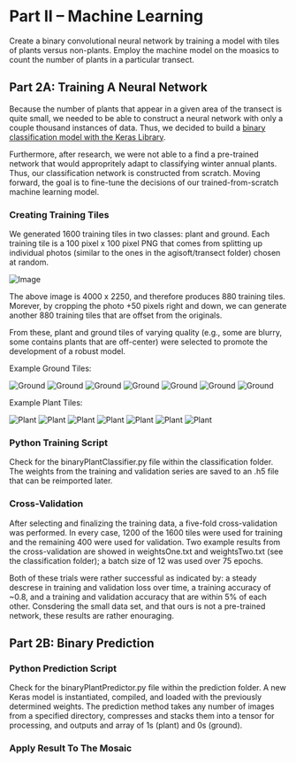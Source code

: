 # Part II – Machine Learning

Create a binary convolutional neural network by training a model with tiles of plants versus non-plants. Employ the machine model on the moasics to count the number of plants in a particular transect.

## Part 2A: Training A Neural Network

Because the number of plants that appear in a given area of the transect is quite small, we needed to be able to construct a neural network with only a couple thousand instances of data. Thus, we decided to build a [binary classification model with the Keras Library](https://blog.keras.io/building-powerful-image-classification-models-using-very-little-data.html).

Furthermore, after research, we were not able to a find a pre-trained network that would appropritely adapt to classifying winter annual plants. Thus, our classification network is constructed from scratch. Moving forward, the goal is to fine-tune the decisions of our trained-from-scratch machine learning model.

### Creating Training Tiles

We generated 1600 training tiles in two classes: plant and ground. Each training tile is a 100 pixel x 100 pixel PNG that comes from splitting up individual photos (similar to the ones in the agisoft/transect folder) chosen at random.

![Image](https://imgur.com/fAjmi2r.png)

The above image is 4000 x 2250, and therefore produces 880 training tiles. Morever, by cropping the photo +50 pixels right and down, we can generate another 880 training tiles that are offset from the originals.

From these, plant and ground tiles of varying quality (e.g., some are blurry, some contains plants that are off-center) were selected to promote the development of a robust model.

Example Ground Tiles:

![Ground](https://imgur.com/GERJljt.png) ![Ground](https://imgur.com/6RvqwPv.png) ![Ground](https://imgur.com/OiSVxZz.png) ![Ground](https://imgur.com/TV0ClxH.png) ![Ground](https://imgur.com/YCCrEbV.png) ![Ground](https://imgur.com/teKZHGG.png) ![Ground](https://imgur.com/lQD9Ev8.png)

Example Plant Tiles:

![Plant](https://imgur.com/KUsNHfh.png) ![Plant](https://imgur.com/WHMRkz5.png) ![Plant](https://imgur.com/FxJzcqA.png) ![Plant](https://imgur.com/mbb7pa1.png) ![Plant](https://imgur.com/ciBVQ5Z.png) ![Plant](https://imgur.com/fnPNkvc.png) ![Plant](https://imgur.com/9wQo87R.png)

### Python Training Script

Check for the binaryPlantClassifier.py file within the classification folder. The weights from the training and validation series are saved to an .h5 file that can be reimported later.

### Cross-Validation

After selecting and finalizing the training data, a five-fold cross-validation was performed. In every case, 1200 of the 1600 tiles were used for training and the remaining 400 were used for validation. Two example results from the cross-validation are showed in weightsOne.txt and weightsTwo.txt (see the classification folder); a batch size of 12 was used over 75 epochs.

Both of these trials were rather successful as indicated by: a steady descrese in training and validation loss over time, a training accuracy of ~0.8, and a training and validation accuracy that are within 5% of each other. Consdering the small data set, and that ours is not a pre-trained network, these results are rather enouraging.

## Part 2B: Binary Prediction

### Python Prediction Script

Check for the binaryPlantPredictor.py file within the prediction folder. A new Keras model is instantiated, compiled, and loaded with the previously determined weights.  The prediction method takes any number of images from a specified directory, compresses and stacks them into a tensor for processing, and outputs and array of 1s (plant) and 0s (ground).

### Apply Result To The Mosaic

